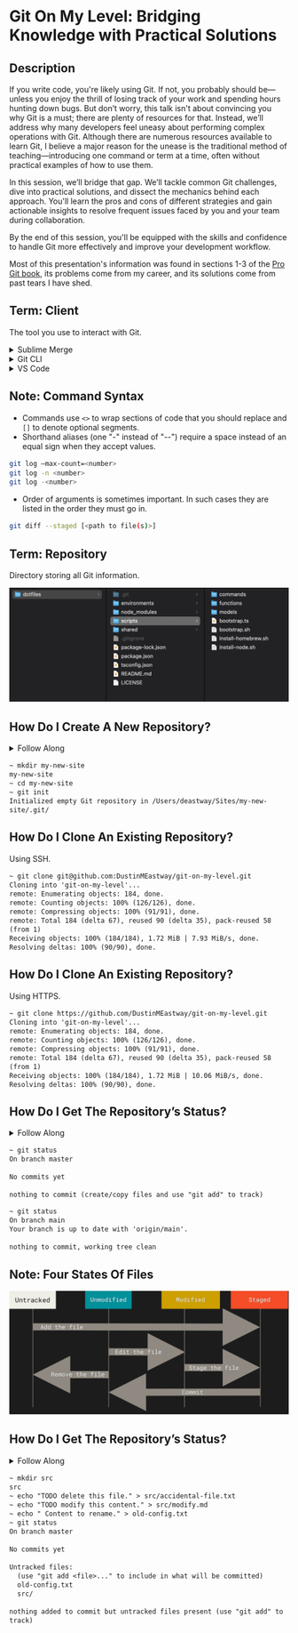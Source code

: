 # Git On My Level: Bridging Knowledge with Practical Solutions

## Description

If you write code, you're likely using Git. If not, you probably should be—unless you enjoy the thrill of losing track of your work and spending hours hunting down bugs. But don’t worry, this talk isn't about convincing you why Git is a must; there are plenty of resources for that. Instead, we’ll address why many developers feel uneasy about performing complex operations with Git. Although there are numerous resources available to learn Git, I believe a major reason for the unease is the traditional method of teaching—introducing one command or term at a time, often without practical examples of how to use them.

In this session, we’ll bridge that gap. We’ll tackle common Git challenges, dive into practical solutions, and dissect the mechanics behind each approach. You'll learn the pros and cons of different strategies and gain actionable insights to resolve frequent issues faced by you and your team during collaboration.

By the end of this session, you'll be equipped with the skills and confidence to handle Git more effectively and improve your development workflow.

Most of this presentation's information was found in sections 1-3 of the [Pro Git book](https://git-scm.com/book/en/v2), its problems come from my career, and its solutions come from past tears I have shed.

## Term: Client

The tool you use to interact with Git.

<details>
<summary>Sublime Merge</summary>

![Sublime Merge](./data/assets/client-sublime-merge.png)

</details>

<details>
<summary>Git CLI</summary>

![Git CLI](./data/assets/client-git-cli.png)

</details>

<details>
<summary>VS Code</summary>

![VS Code](./data/assets/client-vs-code.png)

</details>

## Note: Command Syntax

- Commands use `<>` to wrap sections of code that you should replace and `[]` to denote optional segments.
- Shorthand aliases (one "-" instead of "--") require a space instead of an equal sign when they accept values.
```bash
git log –max-count=<number>
git log -n <number>
git log -<number>
```
- Order of arguments is sometimes important. In such cases they are listed in the order they must go in.
```bash
git diff --staged [<path to file(s)>]
```

## Term: Repository

Directory storing all Git information.

![Git repository](./data/assets/repository.png)

## How Do I Create A New Repository?

<details>
<summary>Follow Along</summary>

```bash
mkdir my-new-site
cd my-new-site
git init
```

</details>

```
~ mkdir my-new-site
my-new-site
~ cd my-new-site
~ git init
Initialized empty Git repository in /Users/deastway/Sites/my-new-site/.git/
```

## How Do I Clone An Existing Repository?

Using SSH.

```
~ git clone git@github.com:DustinMEastway/git-on-my-level.git
Cloning into 'git-on-my-level'...
remote: Enumerating objects: 184, done.
remote: Counting objects: 100% (126/126), done.
remote: Compressing objects: 100% (91/91), done.
remote: Total 184 (delta 67), reused 90 (delta 35), pack-reused 58 (from 1)
Receiving objects: 100% (184/184), 1.72 MiB | 7.93 MiB/s, done.
Resolving deltas: 100% (90/90), done.
```

## How Do I Clone An Existing Repository?

Using HTTPS.

```
~ git clone https://github.com/DustinMEastway/git-on-my-level.git
Cloning into 'git-on-my-level'...
remote: Enumerating objects: 184, done.
remote: Counting objects: 100% (126/126), done.
remote: Compressing objects: 100% (91/91), done.
remote: Total 184 (delta 67), reused 90 (delta 35), pack-reused 58 (from 1)
Receiving objects: 100% (184/184), 1.72 MiB | 10.06 MiB/s, done.
Resolving deltas: 100% (90/90), done.
```

## How Do I Get The Repository’s Status?

<details>
<summary>Follow Along</summary>

```bash
git status
```

</details>

```
~ git status
On branch master

No commits yet

nothing to commit (create/copy files and use "git add" to track)
```

```
~ git status
On branch main
Your branch is up to date with 'origin/main'.

nothing to commit, working tree clean
```

## Note: Four States Of Files

![Four states of files](./data/assets/four-states-of-files.png)

## How Do I Get The Repository’s Status?

<details>
<summary>Follow Along</summary>

```bash
mkdir src
echo "TODO delete this file." > src/accidental-file.txt
echo "TODO modify this content." > src/modify.md
echo " Content to rename." > old-config.txt
git status
```

</details>

```
~ mkdir src
src
~ echo "TODO delete this file." > src/accidental-file.txt
~ echo "TODO modify this content." > src/modify.md
~ echo " Content to rename." > old-config.txt
~ git status
On branch master

No commits yet

Untracked files:
  (use "git add <file>..." to include in what will be committed)
  old-config.txt
  src/

nothing added to commit but untracked files present (use "git add" to track)
```
